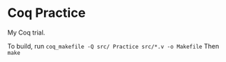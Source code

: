 # Coq Practice
My Coq trial.

To build, run
`coq_makefile -Q src/ Practice src/*.v -o Makefile`
Then
`make`